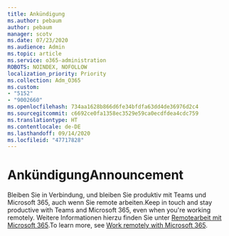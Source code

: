 ```yaml
---
title: Ankündigung
ms.author: pebaum
author: pebaum
manager: scotv
ms.date: 07/23/2020
ms.audience: Admin
ms.topic: article
ms.service: o365-administration
ROBOTS: NOINDEX, NOFOLLOW
localization_priority: Priority
ms.collection: Adm_O365
ms.custom:
- "5152"
- "9002660"
ms.openlocfilehash: 734aa1628b866d6fe34bfdfa63dd4de36976d2c4
ms.sourcegitcommit: c6692ce0fa1358ec3529e59ca0ecdfdea4cdc759
ms.translationtype: HT
ms.contentlocale: de-DE
ms.lasthandoff: 09/14/2020
ms.locfileid: "47717828"
---
```

# <a name="announcement"></a><span data-ttu-id="2476c-102">Ankündigung</span><span class="sxs-lookup"><span data-stu-id="2476c-102">Announcement</span></span>

<span data-ttu-id="2476c-103">Bleiben Sie in Verbindung, und bleiben Sie produktiv mit Teams und Microsoft 365, auch wenn Sie remote arbeiten.</span><span class="sxs-lookup"><span data-stu-id="2476c-103">Keep in touch and stay productive with Teams and Microsoft 365, even when you're working remotely.</span></span> <span data-ttu-id="2476c-104">Weitere Informationen hierzu finden Sie unter [Remotearbeit mit Microsoft 365](https://aka.ms/remote-work).</span><span class="sxs-lookup"><span data-stu-id="2476c-104">To learn more, see [Work remotely with Microsoft 365](https://aka.ms/remote-work).</span></span>